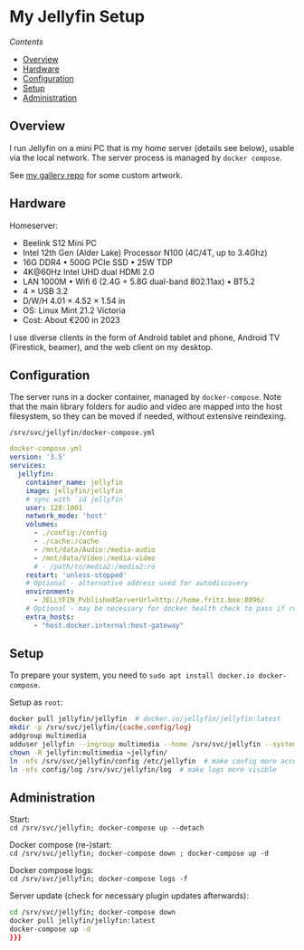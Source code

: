 <!-- omit from toc -->
# My Jellyfin Setup

*Contents*
- [Overview](#overview)
- [Hardware](#hardware)
- [Configuration](#configuration)
- [Setup](#setup)
- [Administration](#administration)

## Overview
I run Jellyfin on a mini PC that is my home server (details see below), usable via the local network.
The server process is managed by `docker compose`.

See [my gallery repo](https://github.com/jhermann/gallery?tab=readme-ov-file#jellyfin)
for some custom artwork.

## Hardware

Homeserver:

* Beelink S12 Mini PC
* Intel 12th Gen (Alder Lake) Processor N100 (4C/4T, up to 3.4Ghz)
* 16G DDR4 • 500G PCIe SSD • 25W TDP
* 4K@60Hz Intel UHD dual HDMI 2.0
* LAN 1000M • Wifi 6 (2.4G + 5.8G dual-band 802.11ax) • BT5.2
* 4 × USB 3.2
* D/W/H 4.01 × 4.52 × 1.54 in
* OS: Linux Mint 21.2 Victoria
* Cost: About €200 in 2023

I use diverse clients in the form of Android tablet and phone,
Android TV (Firestick, beamer),
and the web client on my desktop.

## Configuration

The server runs in a docker container, managed by `docker-compose`.
Note that the main library folders for audio and video are mapped into the host filesystem,
so they can be moved if needed, without extensive reindexing.

`/srv/svc/jellyfin/docker-compose.yml`

```yaml
docker-compose.yml
version: '3.5'
services:
  jellyfin:
    container_name: jellyfin
    image: jellyfin/jellyfin
    # sync with `id jellyfin`
    user: 128:1001
    network_mode: 'host'
    volumes:
      - ./config:/config
      - ./cache:/cache
      - /mnt/data/Audio:/media-audio
      - /mnt/data/Video:/media-video
      # - /path/to/media2:/media2:ro
    restart: 'unless-stopped'
    # Optional - alternative address used for autodiscovery
    environment:
      - JELLYFIN_PublishedServerUrl=http://home.fritz.box:8096/
    # Optional - may be necessary for docker health check to pass if running in host network mode
    extra_hosts:
      - "host.docker.internal:host-gateway"
```

## Setup

To prepare your system, you need to `sudo apt install docker.io docker-compose`.

Setup as `root`:

```sh
docker pull jellyfin/jellyfin  # docker.io/jellyfin/jellyfin:latest
mkdir -p /srv/svc/jellyfin/{cache,config/log}
addgroup multimedia
adduser jellyfin --ingroup multimedia --home /srv/svc/jellyfin --system --disabled-password
chown -R jellyfin:multimedia ~jellyfin/
ln -nfs /srv/svc/jellyfin/config /etc/jellyfin  # make config more accessible
ln -nfs config/log /srv/svc/jellyfin/log  # make logs more visible
```

## Administration

Start:<br />
`cd /srv/svc/jellyfin; docker-compose up --detach`

 Docker compose (re-)start:<br />
 `cd /srv/svc/jellyfin; docker-compose down ; docker-compose up -d`

 Docker compose logs:<br />
 `cd /srv/svc/jellyfin; docker-compose logs -f`

 Server update (check for necessary plugin updates afterwards):
 ```sh
cd /srv/svc/jellyfin; docker-compose down
docker pull jellyfin/jellyfin:latest
docker-compose up -d
}}}
